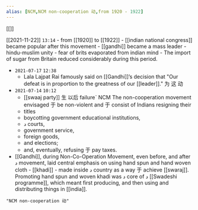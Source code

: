 ```yaml
---
alias: [NCM,NCM non-cooperation 动,from 1920 - 1922]
---
```

[[]]

[[2021-11-22]] `13:14`
	- from [[1920]] to [[1922]]
	- [[indian national congress]] became popular after this movement
	- [[gandhi]] became a mass leader
	- hindu-muslim unity
	- fear of brits evaporated from indian mind
	- The import of sugar from Britain reduced considerably during this period.
- `2021-07-17`  `12:38`
	- Lala Lajpat Rai famously said on [[Gandhi]]’s decision that "Our defeat is in proportion to the greatness of our [[leader]]." 为 这 动
- `2021-07-14`  `10:12`
	- [[swaaj party]] 生 以后 failureˋ NCM
The non-cooperation movement envisaged 于 be non-violent and 于 consist of Indians resigning their
	- titles
	- boycotting government educational institutions,
	- د courts,
	- government service,
	- foreign goods,
	- and elections;
	- and, eventually, refusing 于 pay taxes.  
- [[Gandhi]], during Non-Co-Operation Movement, even before, and after د movement, laid central emphasis on using hand spun and hand woven cloth - [[khadi]] - made inside د country as a way 于 achieve [[swaraj]]. Promoting hand spun and woven khadi was د core of د [[Swadeshi programme]], which meant first producing, and then using and distributing things in [[india]].
```query
"NCM non-cooperation 动"
```